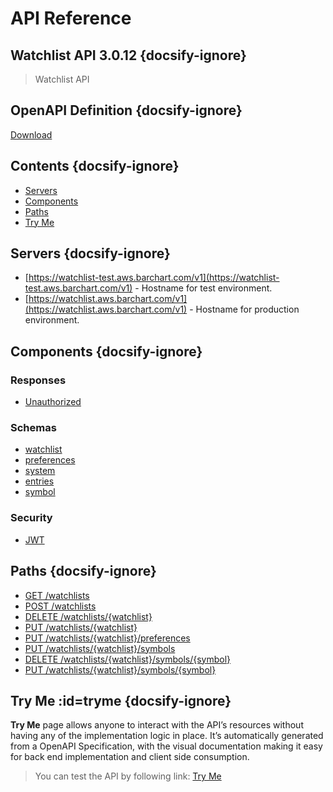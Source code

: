# API Reference

## Watchlist API 3.0.12 {docsify-ignore}
    
> Watchlist API

## OpenAPI Definition {docsify-ignore}

[Download](static/openapi.yaml)

## Contents {docsify-ignore}

* [Servers](#Servers)
* [Components](#Components)
* [Paths](#Paths)
* [Try Me](#tryme)

## Servers {docsify-ignore}

* [https://watchlist-test.aws.barchart.com/v1](https://watchlist-test.aws.barchart.com/v1)  - Hostname for test environment.
* [https://watchlist.aws.barchart.com/v1](https://watchlist.aws.barchart.com/v1)  - Hostname for production environment.

## Components {docsify-ignore}

### Responses 

* [Unauthorized](/content/api/components?id=responsesUnauthorized)

### Schemas 

* [watchlist](/content/api/components?id=schemaswatchlist)
* [preferences](/content/api/components?id=schemaspreferences)
* [system](/content/api/components?id=schemassystem)
* [entries](/content/api/components?id=schemasentries)
* [symbol](/content/api/components?id=schemassymbol)

### Security 

* [JWT](/content/api/components?id=securityJWT)

## Paths {docsify-ignore}

* [GET /watchlists](/content/api/paths?id=get-watchlists)
* [POST /watchlists](/content/api/paths?id=post-watchlists)
* [DELETE /watchlists/{watchlist}](/content/api/paths?id=delete-watchlistswatchlist)
* [PUT /watchlists/{watchlist}](/content/api/paths?id=put-watchlistswatchlist)
* [PUT /watchlists/{watchlist}/preferences](/content/api/paths?id=put-watchlistswatchlistpreferences)
* [PUT /watchlists/{watchlist}/symbols](/content/api/paths?id=put-watchlistswatchlistsymbols)
* [DELETE /watchlists/{watchlist}/symbols/{symbol}](/content/api/paths?id=delete-watchlistswatchlistsymbolssymbol)
* [PUT /watchlists/{watchlist}/symbols/{symbol}](/content/api/paths?id=put-watchlistswatchlistsymbolssymbol)

## Try Me :id=tryme {docsify-ignore}

**Try Me** page allows anyone to interact with the API’s resources without having any of the implementation logic in place. It’s automatically generated from a OpenAPI Specification, with the visual documentation making it easy for back end implementation and client side consumption.

> You can test the API by following link: [Try Me](content/api/try)
